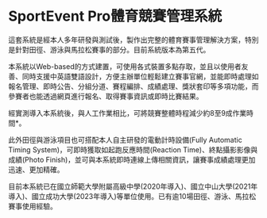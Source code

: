 # SportEvent Pro體育競賽管理系統


這套系統是經本人多年研發與測試後，製作出完整的體育賽事管理解決方案，特別是針對田徑、游泳與馬拉松賽事的部分。目前系統版本為第五代。



本系統以Web-based的方式建置，可使用各式裝置多點存取，並且以使用者友善、同時支援中英語雙語設計，方便主辦單位輕鬆建立賽事官網，並能即時處理如報名管理、即時公告、分組分道、賽程編排、成績處理、獎狀套印等多項功能，而參賽者也能透過網頁進行報名、取得賽事資訊或即時比賽結果。



經實測導入本系統後，與人工作業相比，可將競賽整體時程減少約8至9成作業時間*。



此外田徑與游泳項目也可搭配本人自主研發的電動計時設備(Fully Automatic Timing System)，可即時獲取如起跑反應時間(Reaction Time)、終點攝影影像與成績(Photo Finish)，並可與本系統即時連線上傳相關資訊，讓賽事成績處理更加迅速、更加精確。



目前本系統已在國立師範大學附屬高級中學(2020年導入)、國立中山大學(2021年導入)、國立成功大學(2023年導入)等單位使用。已有逾10場田徑、游泳、馬拉松賽事使用經驗。
